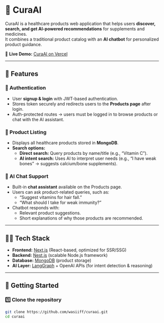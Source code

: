 # 🌿 CuraAI  

CuraAI is a healthcare products web application that helps users **discover, search, and get AI-powered recommendations** for supplements and medicines.  
It combines a traditional product catalog with an **AI chatbot** for personalized product guidance.  

🔗 **Live Demo:** [CuraAI on Vercel](https://cura-ai-gui.vercel.app/)  

---

## 📌 Features  

### 🔑 Authentication  
- User **signup & login** with JWT-based authentication.  
- Stores token securely and redirects users to the **Products page** after login.  
- Auth-protected routes → users must be logged in to browse products or chat with the AI assistant.  

### 🛒 Product Listing  
- Displays all healthcare products stored in **MongoDB**.  
- **Search options:**  
  - **Direct search:** Query products by name/title (e.g., “Vitamin C”).  
  - **AI intent search:** Uses AI to interpret user needs (e.g., “I have weak bones” → suggests calcium/bone supplements).  

### 🤖 AI Chat Support  
- Built-in **chat assistant** available on the Products page.  
- Users can ask product-related queries, such as:  
  - “Suggest vitamins for hair fall.”  
  - “What should I take for weak immunity?”  
- Chatbot responds with:  
  - Relevant product suggestions.  
  - Short explanations of why those products are recommended.  

---

## 🧑‍💻 Tech Stack  

- **Frontend:** [Next.js](https://nextjs.org/) (React-based, optimized for SSR/SSG)  
- **Backend:** [Nest.js](https://nestjs.com/) (scalable Node.js framework)  
- **Database:** [MongoDB](https://www.mongodb.com/) (product storage)  
- **AI Layer:** [LangGraph](https://github.com/langchain-ai/langgraph) + OpenAI APIs (for intent detection & reasoning)  

---

## 🚀 Getting Started  

### 1️⃣ Clone the repository  
```bash
git clone https://github.com/wasiiff/curaai.git
cd curaai
